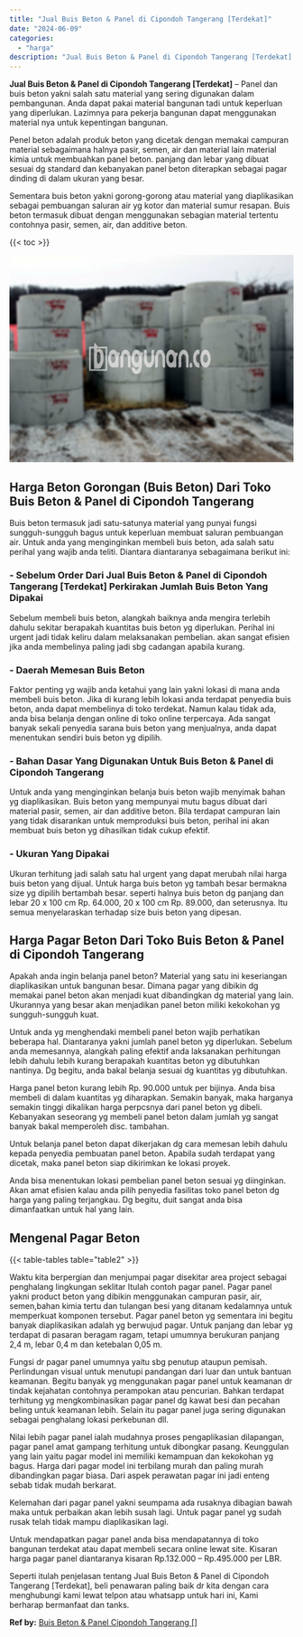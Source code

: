 ```yaml
---
title: "Jual Buis Beton & Panel di Cipondoh Tangerang [Terdekat]"
date: "2024-06-09"
categories: 
  - "harga"
description: "Jual Buis Beton & Panel di Cipondoh Tangerang [Terdekat]. Seperti itulah penjelasan tentang Jual Buis Beton & Panel di Cipondoh Tangerang [Terdekat], beli..."
---
```


**Jual Buis Beton & Panel di Cipondoh Tangerang \[Terdekat\]** – Panel dan buis beton yakni salah satu material yang sering digunakan dalam pembangunan. Anda dapat pakai material bangunan tadi untuk keperluan yang diperlukan. Lazimnya para pekerja bangunan dapat menggunakan material nya untuk kepentingan bangunan.

Penel beton adalah produk beton yang dicetak dengan memakai campuran material sebagaimana halnya pasir, semen, air dan material lain material kimia untuk membuahkan panel beton. panjang dan lebar yang dibuat sesuai dg standard dan kebanyakan panel beton diterapkan sebagai pagar dinding di dalam ukuran yang besar.

Sementara buis beton yakni gorong-gorong atau material yang diaplikasikan sebagai pembuangan saluran air yg kotor dan material sumur resapan. Buis beton termasuk dibuat dengan menggunakan sebagian material tertentu contohnya pasir, semen, air, dan additive beton.

{{< toc >}}

![Jual Buis Beton & Panel di Cipondoh Tangerang [Terdekat]](/images/jual-panel-buis-beton-murah-52.png)

## Harga Beton Gorongan (Buis Beton) Dari Toko Buis Beton & Panel di Cipondoh Tangerang

Buis beton termasuk jadi satu-satunya material yang punyai fungsi sungguh-sungguh bagus untuk keperluan membuat saluran pembuangan air. Untuk anda yang menginginkan membeli buis beton, ada salah satu perihal yang wajib anda teliti. Diantara diantaranya sebagaimana berikut ini:

### \- Sebelum Order Dari Jual Buis Beton & Panel di Cipondoh Tangerang \[Terdekat\] Perkirakan Jumlah Buis Beton Yang Dipakai

Sebelum membeli buis beton, alangkah baiknya anda mengira terlebih dahulu sekitar berapakah kuantitas buis beton yg diperlukan. Perihal ini urgent jadi tidak keliru dalam melaksanakan pembelian. akan sangat efisien jika anda membelinya paling jadi sbg cadangan apabila kurang.

### \- Daerah Memesan Buis Beton

Faktor penting yg wajib anda ketahui yang lain yakni lokasi di mana anda membeli buis beton. Jika di kurang lebih lokasi anda terdapat penyedia buis beton, anda dapat membelinya di toko terdekat. Namun kalau tidak ada, anda bisa belanja dengan online di toko online terpercaya. Ada sangat banyak sekali penyedia sarana buis beton yang menjualnya, anda dapat menentukan sendiri buis beton yg dipilih.

### \- Bahan Dasar Yang Digunakan Untuk Buis Beton & Panel di Cipondoh Tangerang

Untuk anda yang menginginkan belanja buis beton wajib menyimak bahan yg diaplikasikan. Buis beton yang mempunyai mutu bagus dibuat dari material pasir, semen, air dan additive beton. Bila terdapat campuran lain yang tidak disarankan untuk memproduksi buis beton, perihal ini akan membuat buis beton yg dihasilkan tidak cukup efektif.

### \- Ukuran Yang Dipakai

Ukuran terhitung jadi salah satu hal urgent yang dapat merubah nilai harga buis beton yang dijual. Untuk harga buis beton yg tambah besar bermakna size yg dipilih bertambah besar. seperti halnya buis beton dg panjang dan lebar 20 x 100 cm Rp. 64.000, 20 x 100 cm Rp. 89.000, dan seterusnya. Itu semua menyelaraskan terhadap size buis beton yang dipesan.

## Harga Pagar Beton Dari Toko Buis Beton & Panel di Cipondoh Tangerang

Apakah anda ingin belanja panel beton? Material yang satu ini keseriangan diaplikasikan untuk bangunan besar. Dimana pagar yang dibikin dg memakai panel beton akan menjadi kuat dibandingkan dg material yang lain. Ukurannya yang besar akan menjadikan panel beton miliki kekokohan yg sungguh-sungguh kuat.

Untuk anda yg menghendaki membeli panel beton wajib perhatikan beberapa hal. Diantaranya yakni jumlah panel beton yg diperlukan. Sebelum anda memesannya, alangkah paling efektif anda laksanakan perhitungan lebih dahulu lebih kurang berapakah kuantitas beton yg dibutuhkan nantinya. Dg begitu, anda bakal belanja sesuai dg kuantitas yg dibutuhkan.

Harga panel beton kurang lebih Rp. 90.000 untuk per bijinya. Anda bisa membeli di dalam kuantitas yg diharapkan. Semakin banyak, maka harganya semakin tinggi dikalikan harga perpcsnya dari panel beton yg dibeli. Kebanyakan seseorang yg membeli panel beton dalam jumlah yg sangat banyak bakal memperoleh disc. tambahan.

Untuk belanja panel beton dapat dikerjakan dg cara memesan lebih dahulu kepada penyedia pembuatan panel beton. Apabila sudah terdapat yang dicetak, maka panel beton siap dikirimkan ke lokasi proyek.

Anda bisa menentukan lokasi pembelian panel beton sesuai yg diinginkan. Akan amat efisien kalau anda pilih penyedia fasilitas toko panel beton dg harga yang paling terjangkau. Dg begitu, duit sangat anda bisa dimanfaatkan untuk hal yang lain.

## Mengenal Pagar Beton

{{< table-tables table="table2" >}}

Waktu kita berpergian dan menjumpai pagar disekitar area project sebagai penghalang lingkungan seklitar Itulah contoh pagar panel. Pagar panel yakni product beton yang dibikin menggunakan campuran pasir, air, semen,bahan kimia tertu dan tulangan besi yang ditanam kedalamnya untuk memperkuat komponen tersebut. Pagar panel beton yg sementara ini begitu banyak diaplikasikan adalah yg berwujud pagar. Untuk panjang dan lebar yg terdapat di pasaran beragam ragam, tetapi umumnya berukuran panjang 2,4 m, lebar 0,4 m dan ketebalan 0,05 m.

Fungsi dr pagar panel umumnya yaitu sbg penutup ataupun pemisah. Perlindungan visual untuk menutupi pandangan dari luar dan untuk bantuan keamanan. Begitu banyak yg menggunakan pagar panel untuk keamanan dr tindak kejahatan contohnya perampokan atau pencurian. Bahkan terdapat terhitung yg mengkombinasikan pagar panel dg kawat besi dan pecahan beling untuk keamanan lebih. Selain itu pagar panel juga sering digunakan sebagai penghalang lokasi perkebunan dll.

Nilai lebih pagar panel ialah mudahnya proses pengaplikasian dilapangan, pagar panel amat gampang terhitung untuk dibongkar pasang. Keunggulan yang lain yaitu pagar model ini memiliki kemampuan dan kekokohan yg bagus. Harga dari pagar model ini terbilang murah dan paling murah dibandingkan pagar biasa. Dari aspek perawatan pagar ini jadi enteng sebab tidak mudah berkarat.

Kelemahan dari pagar panel yakni seumpama ada rusaknya dibagian bawah maka untuk perbaikan akan lebih susah lagi. Untuk pagar panel yg sudah rusak telah tidak mampu diaplikasikan lagi.

Untuk mendapatkan pagar panel anda bisa mendapatannya di toko bangunan terdekat atau dapat membeli secara online lewat site. Kisaran harga pagar panel diantaranya kisaran Rp.132.000 – Rp.495.000 per LBR.

Seperti itulah penjelasan tentang Jual Buis Beton & Panel di Cipondoh Tangerang \[Terdekat\], beli penawaran paling baik dr kita dengan cara menghubungi kami lewat telpon atau whatsapp untuk hari ini, Kami berharap bermanfaat dan tanks.

**Ref by:** [Buis Beton & Panel Cipondoh Tangerang []](https://id.wikipedia.org/wiki/Buis)
